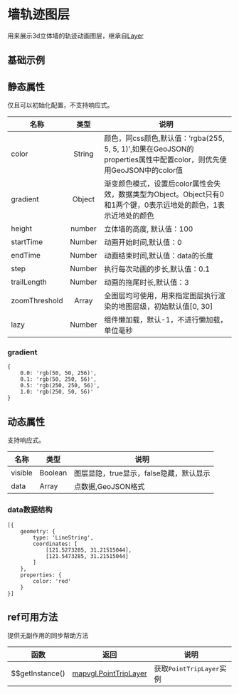 # 墙轨迹图层
用来展示3d立体墙的轨迹动画图层，继承自[Layer](https://mapv.baidu.com/gl/docs/Layer.html)

## 基础示例

<vuep template="#example"></vuep>

<script v-pre type="text/x-template" id="example">

  <template>
    <div class="bmap-page-container">
      <el-bmap vid="bmapDemo" :tilt="60" :heading="0" :zoom="zoom" :center="center" class="bmap-demo">
        <el-bmapv-view>
            <el-bmapv-wall-trip-layer :height="1000" :step="0.01" :data="data"></el-bmapv-wall-trip-layer>
        </el-bmapv-view>
      </el-bmap>
    </div>
  </template>

  <style>
    .bmap-demo {
      height: 300px;
    }
  </style>

  <script>
  
    module.exports = {
      name: 'bmap-page',
      data() {
        
        return {
          count: 1,
          zoom: 14,
          center: [121.5273285, 31.21515044],
          data: [{
              geometry: {
                  type: 'LineString',
                  coordinates: [
                    [121.5273285, 31.21515044],
                    [121.5473285, 31.21515044]
                  ],
              },
              properties: {
                color: 'green'
              }
          }]
        };
      },
      mounted(){
      },
      methods: {
      }
    };
  </script>

</script>


## 静态属性
仅且可以初始化配置，不支持响应式。

名称 | 类型 | 说明
---|:---:|---
color | String | 颜色，同css颜色,默认值：’rgba(255, 5, 5, 1)’,如果在GeoJSON的properties属性中配置color，则优先使用GeoJSON中的color值
gradient | Object | 渐变颜色模式，设置后color属性会失效，数据类型为Object。Object只有0和1两个键，0表示远地处的颜色，1表示近地处的颜色
height | number | 立体墙的高度, 默认值：100
startTime | Number | 动画开始时间,默认值：0
endTime | Number | 动画结束时间,默认值：data的长度
step | Number | 执行每次动画的步长,默认值：0.1
trailLength | Number | 动画的拖尾时长,默认值：3
zoomThreshold | Array | 全图层均可使用，用来指定图层执行渲染的地图层级，初始默认值[0, 30]
lazy | Number | 组件懒加载，默认-1，不进行懒加载，单位毫秒

### gradient
```
{
    0.0: 'rgb(50, 50, 256)',
    0.1: 'rgb(50, 250, 56)',
    0.5: 'rgb(250, 250, 56)',
    1.0: 'rgb(250, 50, 56)'
}
```

## 动态属性
支持响应式。

名称 | 类型 | 说明
---|---|---|
visible | Boolean | 图层显隐，true显示，false隐藏，默认显示
data | Array  | 点数据,GeoJSON格式
                         
### data数据结构
```
[{
    geometry: {
        type: 'LineString',
        coordinates: [
            [121.5273285, 31.21515044],
            [121.5473285, 31.21515044]
        ]
    },
    properties: {
        color: 'red'
    }
}]
```

## ref可用方法
提供无副作用的同步帮助方法

函数 | 返回 | 说明
---|---|---|
$$getInstance() | [mapvgl.PointTripLayer](https://mapv.baidu.com/gl/docs/PointTripLayer.html) | 获取`PointTripLayer`实例
